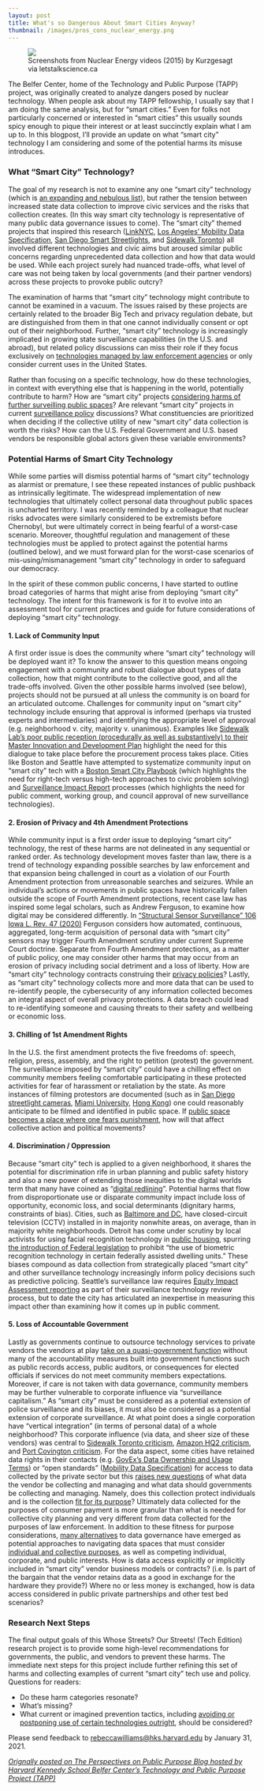 ```yaml
---
layout: post
title: What's so Dangerous About Smart Cities Anyway?
thumbnail: /images/pros_cons_nuclear_energy.png
---
```


<figure>
<img src="/images/pros_cons_nuclear_energy.png">
<figcaption>Screenshots from Nuclear Energy videos (2015) by Kurzgesagt via letstalkscience.ca</figcaption>
</figure>

<p>The Belfer Center, home of the Technology and Public Purpose (TAPP) project, was originally created to analyze dangers posed by nuclear technology. When people ask about my TAPP fellowship, I usually say that I am doing the same analysis, but for “smart cities.” Even for folks not particularly concerned or interested in “smart cities” this usually sounds spicy enough to pique their interest or at least succinctly explain what I am up to. In this blogpost, I’ll provide an update on what “smart city” technology I am considering and some of the potential harms its misuse introduces. </p><h3>What “Smart City” Technology?</h3><p>The goal of my research is not to examine any one “smart city” technology (which is <a href="https://en.wikipedia.org/wiki/Smart_city#Technologies" rel="noreferrer noopener" target="_blank">an expanding and nebulous list</a>), but rather the tension between increased state data collection to improve civic services and the risks that collection creates. (In this way smart city technology is representative of many public data governance issues to come). The “smart city” themed projects that inspired this research (<a href="https://www.ny1.com/nyc/all-boroughs/politics/2019/05/09/linknyc-kiosks-surveillance-questions-about-cameras-recording-kiosks-also-losing-money" rel="noreferrer noopener" target="_blank">LinkNYC</a>, <a href="https://www.theverge.com/2020/6/8/21284490/aclu-ladot-mds-lawsuit-scooter-tracking-uber" rel="noreferrer noopener" target="_blank">Los Angeles’ Mobility Data Specification</a>, <a href="https://www.vice.com/en/article/z3vn83/streetlight-spy-cameras-have-led-to-a-massive-privacy-backlash-in-san-diego" rel="noreferrer noopener" target="_blank">San Diego Smart </a><a href="https://www.vice.com/en/article/z3vn83/streetlight-spy-cameras-have-led-to-a-massive-privacy-backlash-in-san-diego" rel="noreferrer noopener" target="_blank">Streetlights</a>, and <a href="https://privacyinternational.org/examples-abuse/1933/city-toronto-deal-sidewalk-labs-sparks-public-protests" rel="noreferrer noopener" target="_blank">Sidewalk Toronto</a>) all involved different technologies and civic aims but aroused similar public concerns regarding unprecedented data collection and how that data would be used. While each project surely had nuanced trade-offs, what level of care was not being taken by local governments (and their partner vendors) across these projects to provoke public outcry? </p><p>The examination of harms that “smart city” technology might contribute to cannot be examined in a vacuum. The issues raised by these projects are certainly related to the broader Big Tech and privacy regulation debate, but are distinguished from them in that one cannot individually consent or opt out of their neighborhood. Further, “smart city” technology is increasingly implicated in growing state surveillance capabilities (in the U.S. and abroad), but related policy discussions can miss their role if they focus exclusively on <a href="https://www.eff.org/issues/street-level-surveillance" rel="noreferrer noopener" target="_blank">technologies managed by law enforcement agencies</a> or only consider current uses in the United States.  </p><p>Rather than focusing on a specific technology, how do these technologies, in context with everything else that is happening in the world, potentially contribute to harm? How are “smart city” projects <a href="https://some-thoughts.org/robinson.html" rel="noreferrer noopener" target="_blank">considering harms of further surveilling public spaces</a>? Are relevant “smart city” projects in current <a href="https://digitalcommons.law.scu.edu/chtlj/vol36/iss5/2/" rel="noreferrer noopener" target="_blank">surveillance policy</a> discussions? What constituencies are prioritized when deciding if the collective utility of new “smart city” data collection is worth the risks? How can the U.S. Federal Government and U.S. based vendors be responsible global actors given these variable environments?  </p><h3>Potential Harms of Smart City Technology</h3><p>While some parties will dismiss potential harms of “smart city” technology as alarmist or premature, I see these repeated instances of public pushback as intrinsically legitimate. The widespread implementation of new technologies that ultimately collect personal data throughout public spaces is uncharted territory. I was recently reminded by a colleague that nuclear risks advocates were similarly considered to be extremists before Chernobyl, but were ultimately correct in being fearful of a worst-case scenario. Moreover, thoughtful regulation and management of these technologies must be applied to protect against the potential harms (outlined below), and we must forward plan for the worst-case scenarios of mis-using/mismanagement “smart city” technology in order to safeguard our democracy. </p><p>In the spirit of these common public concerns, I have started to outline broad categories of harms that might arise from deploying “smart city” technology. The intent for this framework is for it to evolve into an assessment tool for current practices and guide for future considerations of deploying  “smart city“ technology.</p><h4>1. Lack of Community Input</h4><p>A first order issue is does the community where “smart city” technology will be deployed want it? To know the answer to this question means ongoing engagement with a community and robust dialogue about types of data collection, how that might contribute to the collective good, and all the trade-offs involved. Given the other possible harms involved (see below), projects should not be pursued at all unless the community is on board for an articulated outcome. Challenges for community input on “smart city” technology include ensuring that approval is informed (perhaps via trusted experts and intermediaries) and identifying the appropriate level of approval (e.g. neighborhood v. city, majority v. unanimous). Examples like <a href="https://ir.lawnet.fordham.edu/cgi/viewcontent.cgi?article=5628&amp;context=flr" rel="noreferrer noopener" target="_blank">Sidewalk Lab’s poor public reception (procedurally as well as substantively) to their </a><a href="https://ir.lawnet.fordham.edu/cgi/viewcontent.cgi?article=5628&amp;context=flr" rel="noreferrer noopener" target="_blank">Master Innovation and Development Plan</a> highlight the need for this dialogue to take place before the procurement process takes place. Cities like Boston and Seattle have attempted to systematize community input on “smart city” tech with a <a href="https://monum.github.io/playbook/" rel="noreferrer noopener" target="_blank">Boston Smart City Playbook</a> (which highlights the need for right-tech versus high-tech approaches to civic problem solving) and <a href="https://www.seattle.gov/tech/initiatives/privacy/surveillance-technologies/about-surveillance-" rel="noreferrer noopener" target="_blank">Surveillance Impact Report</a> processes (which highlights the need for public comment, working group, and council approval of new surveillance technologies).  </p><h4>2. Erosion of Privacy and 4th Amendment Protections </h4><p>While community input is a first order issue to deploying “smart city” technology, the rest of these harms are not delineated in any sequential or ranked order. As technology development moves faster than law, there is a trend of technology expanding possible searches by law enforcement and that expansion being challenged in court as a violation of our Fourth Amendment protection from unreasonable searches and seizures. While an individual’s actions or movements in public spaces have historically fallen outside the scope of Fourth Amendment protections, recent case law has inspired some legal scholars, such as Andrew Ferguson, to examine how digital may be considered differently. In <a href="https://ilr.law.uiowa.edu/print/volume-106/structural-sensor-surveillance/" rel="noreferrer noopener" target="_blank">“Structural Sensor Surveillance” 106 Iowa L. Rev. 47 (2020)</a> Ferguson considers how automated, continuous, aggregated, long-term acquisition of personal data with “smart city” sensors may trigger Fourth Amendment scrutiny under current Supreme Court doctrine. Separate from Fourth Amendment protections, as a matter of public policy, one may consider other harms that may occur from an erosion of privacy including social detriment and a loss of liberty. How are “smart city” technology contracts construing their <a href="https://www.eff.org/deeplinks/2017/09/linknyc-improves-privacy-policy-yet-problems-remain" rel="noreferrer noopener" target="_blank">privacy policies</a>? Lastly, as “smart city” technology collects more and more data that can be used to re-identify people, the cybersecurity of any information collected becomes an integral aspect of overall privacy protections. A data breach could lead to re-identifying someone and causing threats to their safety and wellbeing or economic loss.</p><h4>3. Chilling of 1st Amendment Rights </h4><p>In the U.S. the first amendment protects the five freedoms of: speech, religion, press, assembly, and the right to petition (protest) the government. The surveillance imposed by “smart city” could have a chilling effect on community members feeling comfortable participating in these protected activities for fear of harassment or retaliation by the state. As more instances of filming protestors are documented (such as in <a href="https://www.voiceofsandiego.org/topics/government/police-used-smart-streetlight-footage-to-investigate-protesters/" rel="noreferrer noopener" target="_blank">San Diego streetlight cameras</a>, <a href="https://www.voiceofsandiego.org/topics/government/police-used-smart-streetlight-footage-to-investigate-protesters/" rel="noreferrer noopener" target="_blank">Miami University</a>, <a href="https://www.nytimes.com/2019/07/26/technology/hong-kong-protests-facial-recognition-surveillance.html" rel="noreferrer noopener" target="_blank">Hong Kong</a>) one could reasonably anticipate to be filmed and identified in public space. If <a href="https://www-jstor-org.ezp-prod1.hul.harvard.edu/stable/pdf/41426920.pdf?refreqid=excelsior%3A9bf6bcf37caa21d52b3c663494968f17" rel="noreferrer noopener" target="_blank">public space becomes a place where one fears punishment</a>, how will that affect collective action and political movements?</p><h4>4. Discrimination / Oppression </h4><p>Because “smart city” tech is applied to a given neighborhood, it shares the potential for discrimination rife in urban planning and public safety history and also a new power of extending those inequities to the digital worlds term that many have coined as “<a href="https://en.wikipedia.org/wiki/Digital_redlining" rel="noreferrer noopener" target="_blank">digital redlining</a>”. Potential harms that flow from disproportionate use or disparate community impact include loss of opportunity, economic loss, and social determinants (dignitary harms, constraints of bias). Cities, such as <a href="https://cnsmaryland.org/2020/11/19/police-cameras-disproportionately-surveil-nonwhite-areas-of-dc-and-baltimore-cns-finds/" rel="noreferrer noopener" target="_blank">Baltimore and DC</a>, have closed-circuit television (CCTV) installed in in majority nonwhite areas, on average, than in majority white neighborhoods. Detroit has come under scrutiny by local activists for using facial recognition technology in <a href="https://www.nytimes.com/2019/09/24/us/politics/facial-recognition-technology-housing.html" rel="noreferrer noopener" target="_blank">public housing</a>, spurring <a href="https://www.congress.gov/bill/116th-congress/house-bill/4008/text?r=11&amp;s=1" rel="noreferrer noopener" target="_blank">the introduction of Federal legislation</a> to prohibit “the use of biometric recognition technology in certain federally assisted dwelling units.” These biases compound as data collection from strategically placed “smart city” and other surveillance technology increasingly inform policy decisions such as predictive policing. Seattle’s surveillance law requires <a href="https://www.seattle.gov/tech/initiatives/privacy/surveillance-technologies/additional-surveillance-reports" rel="noreferrer noopener" target="_blank">Equity Impact Assessment reporting</a> as part of their surveillance technology review process, but to date the city has articulated an inexpertise in measuring this impact other than examining how it comes up in public comment.  </p><h4>5. Loss of Accountable Government </h4><p>Lastly as governments continue to outsource technology services to private vendors the vendors at play <a href="https://www.resite.org/stories/bianca-wylie-on-the-critical-design-process-of-democracy-in-smart-cities" rel="noreferrer noopener" target="_blank">take on a quasi-government function</a> without many of the accountability measures built into government functions such as public records access, public auditors, or consequences for elected officials if services do not meet community members expectations. Moreover, if care is not taken with data governance, community members may be further vulnerable to corporate influence via “surveillance capitalism.” As “smart city” must be considered as a potential extension of police surveillance and its biases, it must also be considered as a potential extension of corporate surveillance. At what point does a single corporation have “vertical integration” (in terms of personal data) of a whole neighborhood? This corporate influence (via data, and sheer size of these vendors) was central to <a href="https://ir.lawnet.fordham.edu/cgi/viewcontent.cgi?article=5628&amp;context=flr" rel="noreferrer noopener" target="_blank">Sidewalk Toronto criticism</a>, <a href="https://www.forbes.com/sites/victoriapavlova/2018/11/08/in-amazons-competition-for-hq2-was-data-the-ultimate-goal/?sh=12e3d37bd039" rel="noreferrer noopener" target="_blank">Amazon HQ2 criticism</a>, and <a href="http://data.baltimoresun.com/news/port-covington/" rel="noreferrer noopener" target="_blank">Port Covington criticism</a>. For the data aspect, some cities have retained data rights in their contacts (e.g. <a href="https://labs.centerforgov.org/data-governance/data-ownership/" rel="noreferrer noopener" target="_blank">GovEx’s Data Ownership and Usage Terms</a>) or “open standards” (<a href="https://www.openmobilityfoundation.org/about-mds/" rel="noreferrer noopener" target="_blank">Mobility Data Specification</a>) for access to data collected by the private sector but this <a href="https://triangulator.org/blog/local-power-digital-policing/" rel="noreferrer noopener" target="_blank">raises new questions</a> of what data the vendor be collecting and managing and what data should governments be collecting and managing. Namely, does this collection protect individuals and is the collection <a href="https://journals.sagepub.com/doi/10.1177/016555159502100204" rel="noreferrer noopener" target="_blank">fit for its purpose</a>? Ultimately data collected for the purposes of consumer payment is more granular than what is needed for collective city planning and very different from data collected for the purposes of law enforcement. In addition to these fitness for purpose considerations, <a href="https://foundation.mozilla.org/en/initiatives/data-futures/data-for-empowerment/#10-data-governance-approaches-explored" rel="noreferrer noopener" target="_blank">many alternatives</a> to data governance have emerged as potential approaches to navigating data spaces that must consider <a href="https://papers.ssrn.com/sol3/papers.cfm?abstract_id=3727562" rel="noreferrer noopener" target="_blank">individual and collective purposes</a>, as well as competing individual, corporate, and public interests. How is data access explicitly or implicitly included in “smart city” vendor business models or contracts? (i.e. Is part of the bargain that the vendor retains data as a good in exchange for the hardware they provide?) Where no or less money is exchanged, how is data access considered in public private partnerships and other test bed scenarios? </p><h3>Research Next Steps</h3><p paraeid="{858a171d-f3c8-4d68-b61d-0f2661c3c3cf}{1}" paraid="42">The final output goals of this Whose Streets? Our Streets! (Tech Edition) research project is to provide some high-level recommendations for governments, the public, and vendors to prevent these harms. The immediate next steps for this project include further refining this set of harms and collecting examples of current “smart city” tech use and policy. Questions for readers:  </p><ul><li paraeid="{858a171d-f3c8-4d68-b61d-0f2661c3c3cf}{19}" paraid="44">Do these harm categories resonate?  </li><li paraeid="{858a171d-f3c8-4d68-b61d-0f2661c3c3cf}{19}" paraid="44">What’s missing?  </li><li paraeid="{858a171d-f3c8-4d68-b61d-0f2661c3c3cf}{33}" paraid="46">What current or imagined prevention tactics, including <a href="https://www.aclum.org/en/campaigns/press-pause-face-surveillance" rel="noreferrer noopener" target="_blank">avoiding or postponing use of certain technologies outright</a>, should be considered?  </li></ul><p paraeid="{858a171d-f3c8-4d68-b61d-0f2661c3c3cf}{49}" paraid="48">Please send feedback to <a href="mailto:rebeccawilliams@hks.harvard.edu" rel="noreferrer noopener" target="_blank">rebeccawilliams@hks.harvard.edu</a> by January 31, 2021.</p>

_[Orignally posted on The Perspectives on Public Purpose Blog hosted by Harvard Kennedy School Belfer Center’s Technology and Public Purpose Project (TAPP)](https://www.belfercenter.org/publication/whats-so-dangerous-about-smart-cities-anyway)_


